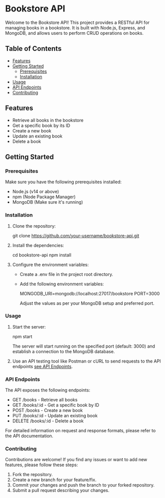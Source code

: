 # Bookstore API

Welcome to the Bookstore API! This project provides a RESTful API for managing books in a bookstore. It is built with Node.js, Express, and MongoDB, and allows users to perform CRUD operations on books.

## Table of Contents

- [Features](#features)
- [Getting Started](#getting-started)
  - [Prerequisites](#prerequisites)
  - [Installation](#installation)
- [Usage](#usage)
- [API Endpoints](#api-endpoints)
- [Contributing](#contributing)

## Features

- Retrieve all books in the bookstore
- Get a specific book by its ID
- Create a new book
- Update an existing book
- Delete a book

## Getting Started

### Prerequisites

Make sure you have the following prerequisites installed:

- Node.js (v14 or above)
- npm (Node Package Manager)
- MongoDB (Make sure it's running)

### Installation

1. Clone the repository:
 
    git clone https://github.com/your-username/bookstore-api.git

2. Install the dependencies:

    cd bookstore-api
    npm install
  
3.  Configure the environment variables:

      - Create a .env file in the project root directory.
      - Add the following environment variables:
        
          MONGODB_URI=mongodb://localhost:27017/bookstore
          PORT=3000
      
        Adjust the values as per your MongoDB setup and preferred port.

### Usage

1.  Start the server:
    
      npm start
    
      The server will start running on the specified port (default: 3000) and establish a connection to the MongoDB database.
      
2.  Use an API testing tool like Postman or cURL to send requests to the API endpoints [see API Endpoints](https://github.com/harshiiiit/Book-Store/blob/main/docs/API.md).
    
### API Endpoints

The API exposes the following endpoints:

- GET /books - Retrieve all books
- GET /books/:id - Get a specific book by ID
- POST /books - Create a new book
- PUT /books/:id - Update an existing book
- DELETE /books/:id - Delete a book

For detailed information on request and response formats, please refer to the API documentation.

### Contributing

Contributions are welcome! If you find any issues or want to add new features, please follow these steps:

1.  Fork the repository.
2.  Create a new branch for your feature/fix.
3.  Commit your changes and push the branch to your forked repository.
4.  Submit a pull request describing your changes.
